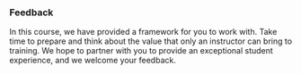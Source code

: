 ### Feedback

In this course, we have provided a framework for you to work with. Take time to prepare and think about
the value that only an instructor can bring to training. We hope to partner with you to provide an
exceptional student experience, and we welcome your feedback.

<!-- PageNumber="Page 10" -->